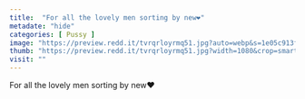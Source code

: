 ```yaml
---
title:  "For all the lovely men sorting by new❤️"
metadate: "hide"
categories: [ Pussy ]
image: "https://preview.redd.it/tvrqrloyrmq51.jpg?auto=webp&s=1e05c913fea7dd2dd1dba2f53650b29c31259c5a"
thumb: "https://preview.redd.it/tvrqrloyrmq51.jpg?width=1080&crop=smart&auto=webp&s=3479b62495163e306d1edb0bb502478097a024fb"
visit: ""
---
```

For all the lovely men sorting by new❤️
